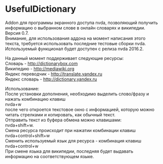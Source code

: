 # UsefulDictionary
Addon для программы экранного доступа nvda, позволяющий получить информацию о выбранном слове в онлайн словарях и википедии. Версия 0.7.<br>
Внимание, для использования аддона на момент написания этого текста, требуется использовать последние тестовые сборки nvda. Используемый функционал будет доступен с релиза nvda 2016.2.<br>

На данный момент поддерживает следующие ресурсы:<br>
Словарь - http://dictionarybox.com<br>
Википедию - http://mediawiki.org<br>
Яндекс переводчик - http://translate.yandex.ru<br>
Яндекс словарь - http://dictionary.yandex.ru<br>

Использование:<br>
После установки дополнения, необходимо выделить слово/фразу и нажать комбинацию клавиш<br>
nvda+w<br>
после чего откроется текстовое окно с информацией, которую можно читать стрелками и копировать, как обычный текст.<br>
Отправить текст из буфера обмена можно клавишами:<br>
nvda+shift+w.<br>
Смена ресурса происходит при нажатии комбинации клавиш<br>
nvda+control+shift+w<br>
Сменить используемый язык для ресурса - комбинация клавиш<br>
nvda+control+w<br>
При смене языка для википедии, последняя будет выдавать информацию на соответствующем языке.